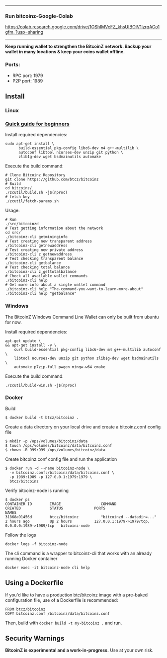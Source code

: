 -------------------------
### Run bitcoinz-Google-Colab

https://colab.research.google.com/drive/1OShIMVcFZ_khsUIBOIV1lzrqAGo1gfm_?usp=sharing

-------------------------

**Keep running wallet to strengthen the BitcoinZ network. Backup your wallet in many locations & keep your coins wallet offline.**

### Ports:
- RPC port: 1979
- P2P port: 1989

Install
-----------------
### Linux

### [Quick guide for beginners](https://github.com/btcz/bitcoinz/wiki/Quick-guide-for-beginners)

Install required dependencies:
```{r, engine='bash'}
sudo apt-get install \
      build-essential pkg-config libc6-dev m4 g++-multilib \
      autoconf libtool ncurses-dev unzip git python \
      zlib1g-dev wget bsdmainutils automake
```

Execute the build command:
```{r, engine='bash'}
# Clone Bitcoinz Repository
git clone https://github.com/btcz/bitcoinz
# Build
cd bitcoinz/
./zcutil/build.sh -j$(nproc)
# fetch key
./zcutil/fetch-params.sh
```

Usage:
```{r, engine='bash'}
# Run
./src/bitcoinzd
# Test getting information about the network
cd src/
./bitcoinz-cli getmininginfo
# Test creating new transparent address
./bitcoinz-cli getnewaddress
# Test creating new private address
./bitcoinz-cli z_getnewaddress
# Test checking transparent balance
./bitcoinz-cli getbalance
# Test checking total balance
./bitcoinz-cli z_gettotalbalance
# Check all available wallet commands
./bitcoinz-cli help
# Get more info about a single wallet command
./bitcoinz-cli help "The-command-you-want-to-learn-more-about"
./bitcoinz-cli help "getbalance"
```

### Windows
The BitcoinZ Windows Command Line Wallet can only be built from ubuntu for now.

Install required dependencies:
```
apt-get update \
&& apt-get install -y \
    curl build-essential pkg-config libc6-dev m4 g++-multilib autoconf \
    libtool ncurses-dev unzip git python zlib1g-dev wget bsdmainutils \
    automake p7zip-full pwgen mingw-w64 cmake
```

Execute the build command:
```
./zcutil/build-win.sh -j$(nproc)
```

### Docker

Build
```
$ docker build -t btcz/bitcoinz .
```

Create a data directory on your local drive and create a bitcoinz.conf config file
```
$ mkdir -p /ops/volumes/bitcoinz/data
$ touch /ops/volumes/bitcoinz/data/bitcoinz.conf
$ chown -R 999:999 /ops/volumes/bitcoinz/data
```

Create bitcoinz.conf config file and run the application
```
$ docker run -d --name bitcoinz-node \
  -v bitcoinz.conf:/bitcoinz/data/bitcoinz.conf \
  -p 1989:1989 -p 127.0.0.1:1979:1979 \
  btcz/bitcoinz
```

Verify bitcoinz-node is running
```
$ docker ps
CONTAINER ID        IMAGE                  COMMAND                     CREATED             STATUS              PORTS                                              NAMES
31868a91456d        btcz/bitcoinz          "bitcoinzd --datadir=..."   2 hours ago         Up 2 hours          127.0.0.1:1979->1979/tcp, 0.0.0.0:1989->1989/tcp   bitcoinz-node
```

Follow the logs
```
docker logs -f bitcoinz-node
```

The cli command is a wrapper to bitcoinz-cli that works with an already running Docker container
```
docker exec -it bitcoinz-node cli help
```

## Using a Dockerfile
If you'd like to have a production btc/bitcoinz image with a pre-baked configuration
file, use of a Dockerfile is recommended:

```
FROM btcz/bitcoinz
COPY bitcoinz.conf /bitcoinz/data/bitcoinz.conf
```

Then, build with `docker build -t my-bitcoinz .` and run.

Security Warnings
-----------------

**BitcoinZ is experimental and a work-in-progress.** Use at your own risk.
